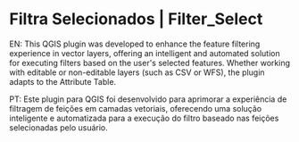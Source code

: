# Filtra Selecionados | Filter_Select
EN: This QGIS plugin was developed to enhance the feature filtering experience in vector layers, offering an intelligent and automated solution for executing filters based on the user's selected features. Whether working with editable or non-editable layers (such as CSV or WFS), the plugin adapts to the Attribute Table. 

PT: Este plugin para QGIS foi desenvolvido para aprimorar a experiência de filtragem de feições em camadas vetoriais, oferecendo uma solução inteligente e automatizada para a execução do filtro baseado nas feições selecionadas pelo usuário.
